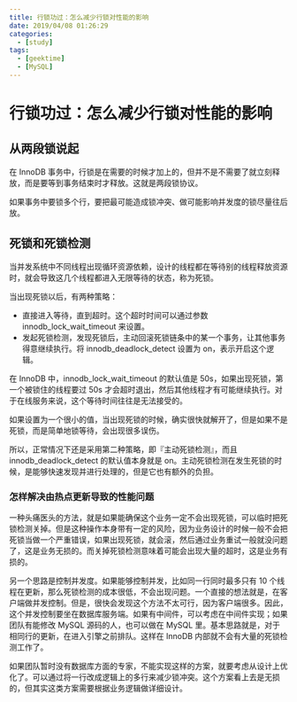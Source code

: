 ```yaml
---
title: 行锁功过：怎么减少行锁对性能的影响
date: 2019/04/08 01:26:29
categories: 
  - [study]
tags: 
  - [geektime]
  - [MySQL]
---
```


# 行锁功过：怎么减少行锁对性能的影响

## 从两段锁说起

在 InnoDB 事务中，行锁是在需要的时候才加上的，但并不是不需要了就立刻释放，而是要等到事务结束时才释放。这就是两段锁协议。

如果事务中要锁多个行，要把最可能造成锁冲突、做可能影响并发度的锁尽量往后放。

## 死锁和死锁检测

当并发系统中不同线程出现循环资源依赖，设计的线程都在等待别的线程释放资源时，就会导致这几个线程都进入无限等待的状态，称为死锁。

当出现死锁以后，有两种策略：

- 直接进入等待，直到超时。这个超时时间可以通过参数 innodb_lock_wait_timeout 来设置。
- 发起死锁检测，发现死锁后，主动回滚死锁链条中的某一个事务，让其他事务得意继续执行。将 innodb_deadlock_detect 设置为 on，表示开启这个逻辑。

在 InnoDB 中，innodb_lock_wait_timeout 的默认值是 50s，如果出现死锁，第一个被锁住的线程要过 50s 才会超时退出，然后其他线程才有可能继续执行。对于在线服务来说，这个等待时间往往是无法接受的。

如果设置为一个很小的值，当出现死锁的时候，确实很快就解开了，但是如果不是死锁，而是简单地锁等待，会出现很多误伤。

所以，正常情况下还是采用第二种策略，即『主动死锁检测』，而且 innodb_deadlock_detect 的默认值本身就是 on。主动死锁检测在发生死锁的时候，是能够快速发现并进行处理的，但是它也有额外的负担。

### 怎样解决由热点更新导致的性能问题

一种头痛医头的方法，就是如果能确保这个业务一定不会出现死锁，可以临时把死锁检测关掉。但是这种操作本身带有一定的风险，因为业务设计的时候一般不会把死锁当做一个严重错误，如果出现死锁，就会滚，然后通过业务重试一般就没问题了，这是业务无损的。而关掉死锁检测意味着可能会出现大量的超时，这是业务有损的。

另一个思路是控制并发度。如果能够控制并发，比如同一行同时最多只有 10 个线程在更新，那么死锁检测的成本很低，不会出现问题。一个直接的想法就是，在客户端做并发控制。但是，很快会发现这个方法不太可行，因为客户端很多。因此，这个并发控制要坐在数据库服务端。如果有中间件，可以考虑在中间件实现；如果团队有能修改 MySQL 源码的人，也可以做在 MySQL 里。基本思路就是，对于相同行的更新，在进入引擎之前排队。这样在 InnoDB 内部就不会有大量的死锁检测工作了。

如果团队暂时没有数据库方面的专家，不能实现这样的方案，就要考虑从设计上优化了。可以通过将一行改成逻辑上的多行来减少锁冲突。这个方案看上去是无损的，但其实这类方案需要根据业务逻辑做详细设计。
